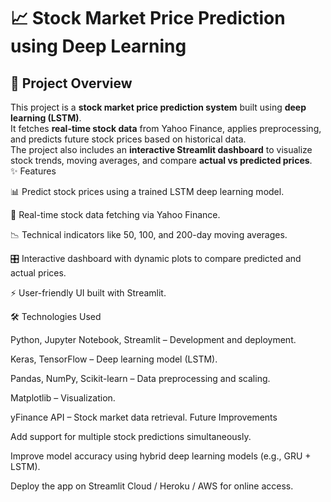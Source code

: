 # 📈 Stock Market Price Prediction using Deep Learning  

## 🚀 Project Overview  
This project is a **stock market price prediction system** built using **deep learning (LSTM)**.  
It fetches **real-time stock data** from Yahoo Finance, applies preprocessing, and predicts future stock prices based on historical data.  
The project also includes an **interactive Streamlit dashboard** to visualize stock trends, moving averages, and compare **actual vs predicted prices**.  
✨ Features

📊 Predict stock prices using a trained LSTM deep learning model.

🔗 Real-time stock data fetching via Yahoo Finance.

📉 Technical indicators like 50, 100, and 200-day moving averages.

🎛️ Interactive dashboard with dynamic plots to compare predicted and actual prices.

⚡ User-friendly UI built with Streamlit.

🛠️ Technologies Used

Python, Jupyter Notebook, Streamlit – Development and deployment.

Keras, TensorFlow – Deep learning model (LSTM).

Pandas, NumPy, Scikit-learn – Data preprocessing and scaling.

Matplotlib – Visualization.

yFinance API – Stock market data retrieval.
Future Improvements

Add support for multiple stock predictions simultaneously.

Improve model accuracy using hybrid deep learning models (e.g., GRU + LSTM).

Deploy the app on Streamlit Cloud / Heroku / AWS for online access.
